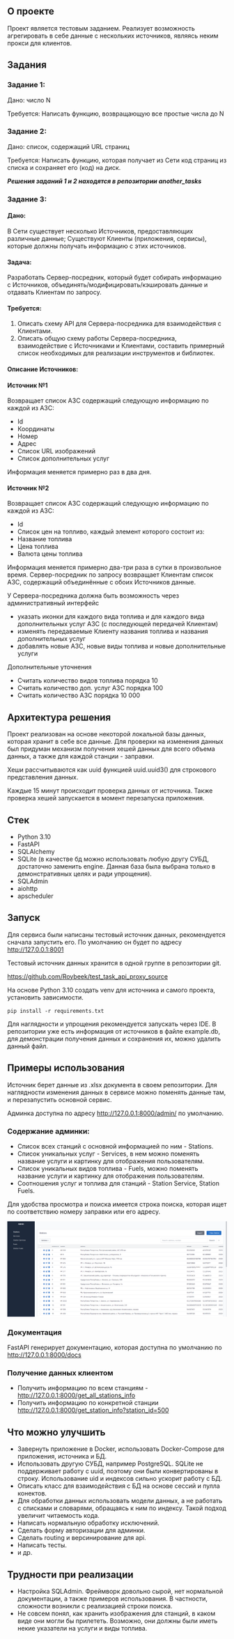 ## О проекте

Проект является тестовым заданием. Реализует возможность агрегировать в себе данные с нескольких источников, являясь
неким прокси для клиентов.

## Задания

### Задание 1:

Дано: число N

Требуется: Написать функцию, возвращающую все простые числа до N

### Задание 2:

Дано: список, содержащий URL страниц

Требуется: Написать функцию, которая получает из Сети код страниц из списка и сохраняет его (код) на диск.

_**Решения заданий 1 и 2 находятся в репозитории another_tasks**_

### Задание 3:

#### Дано:

В Сети существует несколько Источников, предоставляющих различные данные; Существуют Клиенты (приложения, сервисы),
которые должны получать информацию с этих источников.

#### Задача:

Разработать Сервер-посредник, который будет собирать информацию с Источников, объединять/модифицировать/кэшировать
данные и отдавать Клиентам по запросу.

#### Требуется:

1. Описать схему API для Сервера-посредника для взаимодействия с Клиентами.
2. Описать общую схему работы Сервера-посредника, взаимодействие с Источниками и Клиентами, составить примерный список
   необходимых для реализации инструментов и библиотек.

#### Описание Источников:

#### Источник №1

Возвращает список АЗС содержащий следующую информацию по каждой из АЗС:

- Id
- Координаты
- Номер
- Адрес
- Список URL изображений
- Список дополнительных услуг

Информация меняется примерно раз в два дня.

#### Источник №2

Возвращает список АЗС содержащий следующую информацию по каждой из АЗС:

- Id
- Список цен на топливо, каждый элемент которого состоит из:
- Название топлива
- Цена топлива
- Валюта цены топлива

Информация меняется примерно два-три раза в сутки в произвольное время. Сервер-посредник по запросу возвращает Клиентам
список АЗС, содержащий объединённые с обоих Источников данные.

У Сервера-посредника должна быть возможность через административный интерфейс

- указать иконки для каждого вида топлива и для каждого вида дополнительных услуг АЗС (с последующей передачей Клиентам)
- изменять передаваемые Клиенту названия топлива и названия дополнительных услуг
- добавлять новые АЗС, новые виды топлива и новые дополнительные услуги

Дополнительные уточнения

- Считать количество видов топлива порядка 10
- Считать количество доп. услуг АЗС порядка 100
- Считать количество АЗС порядка 10 000

## Архитектура решения

Проект реализован на основе некоторой локальной базы данных, которая хранит в себе все данные. Для проверки на изменения
данных был придуман механизм получения хешей данных для всего объема данных, а также для каждой станции - заправки.

Хеши рассчитываются как uuid функцией uuid.uuid3() для строкового представления данных.

Каждые 15 минут происходит проверка данных от источника. Также проверка хешей запускается в момент перезапуска
приложения.

## Стек

- Python 3.10
- FastAPI
- SQLAlchemy
- SQLite (в качестве бд можно использовать любую другу СУБД, достаточно заменить engine. Данная база была выбрана только
  в демонстративных целях и ради упрощения).
- SQLAdmin
- aiohttp
- apscheduler

## Запуск

Для сервиса были написаны тестовый источник данных, рекомендуется сначала запустить его. По умолчанию он будет по
адресу http://127.0.0.1:8001

Тестовый источник данных хранится в одной группе в репозитории git.

https://github.com/Roybeek/test_task_api_proxy_source

На основе Python 3.10 создать venv для источника и самого проекта, установить зависимости.

```
pip install -r requirements.txt
```

Для наглядности и упрощения рекомендуется запускать через IDE. В репозитории уже есть информация от источников в файле
example.db, для демонстрации получения данных и сохранения их, можно удалить данный файл.

## Примеры использования

Источник берет данные из .xlsx документа в своем репозитории. Для наглядности изменения данных в сервисе можно поменять
данные там, и перезапустить основной сервис.

Админка доступна по адресу http://127.0.0.1:8000/admin/ по умолчанию.

### Содержание админки:

- Список всех станций с основной информацией по ним - Stations.
- Список уникальных услуг - Services, в нем можно поменять название услуги и картинку для отображения пользователям.
- Список уникальных видов топлива - Fuels, можно поменять название услуги и картинку для отображения пользователям.
- Соотношения услуг и топлива для станций - Station Service, Station Fuels.

Для удобства просмотра и поиска имеется строка поиска, которая ищет по соответствию номеру заправки или его адресу.

![img.png](images/img.png)

### Документация

FastAPI генерирует документацию, которая доступна по умолчанию по http://127.0.0.1:8000/docs

### Получение данных клиентом

- Получить информацию по всем станциям - http://127.0.0.1:8000/get_all_stations_info
- Получить информацию по конкретной станции http://127.0.0.1:8000/get_station_info?station_id=500

## Что можно улучшить

- Завернуть приложение в Docker, использовать Docker-Compose для приложения, источника и БД.
- Использовать другую СУБД, например PostgreSQL. SQLite не поддерживает работу с uuid, поэтому они были конвертированы в
  строку. Использование uid и индексов сильно ускорит работу с БД.
- Описать класс для взаимодействия с БД на основе сессий и пулла конектов.
- Для обработки данных использовать модели данных, а не работать с списками и словарями, обращаясь к ним по индексу.
  Такой подход увеличит читаемость кода.
- Написать нормальную обработку исключений.
- Сделать форму авторизации для админки.
- Сделать routing и версинирование для api.
- Написать тесты.
- и др.

## Трудности при реализации

- Настройка SQLAdmin. Фреймворк довольно сырой, нет нормальной документации, а также примеров использования. В
  частности, сложности возникли с реализацией строки поиска.
- Не совсем понял, как хранить изображения для станций, в каком виде они могли бы прилететь. Возможно, они должны были
  иметь некие указатели на услуги и виды топлива.